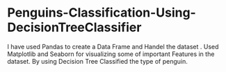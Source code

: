 # Penguins-Classification-Using-DecisionTreeClassifier
I have used Pandas to create a Data Frame and Handel the dataset . Used Matplotlib and Seaborn for visualizing some of important Features in the dataset. By using Decision Tree Classified the type of penguin.
